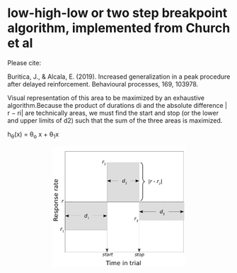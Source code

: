 # low-high-low or two step breakpoint algorithm, implemented from Church et al

Please cite:

Buritica, J., & Alcala, E. (2019). Increased generalization in a peak procedure after delayed reinforcement. Behavioural processes, 169, 103978.

Visual representation of this area to be maximized by an exhaustive algorithm.Because the product of durations di and the absolute difference | r − ri| are technically areas, we must find the start and stop (or the lower and upper limits of d2) such that the sum of the three areas is maximized.

h<sub>&theta;</sub>(x) = &theta;<sub>o</sub> x + &theta;<sub>1</sub>x


<div align="center">
<img src="https://github.com/jealcalat/start_stop_peak_procedure/blob/main/lhl_diagramm-1.png" width="300">
</div>
